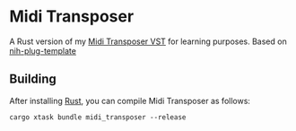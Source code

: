 # Midi Transposer

A Rust version of my [Midi Transposer VST](https://github.com/stfufane/Midi-Bass-Pedal-Chords) for learning purposes. Based on [nih-plug-template](https://github.com/robbert-vdh/nih-plug-template)

## Building

After installing [Rust](https://rustup.rs/), you can compile Midi Transposer as follows:

```shell
cargo xtask bundle midi_transposer --release
```
